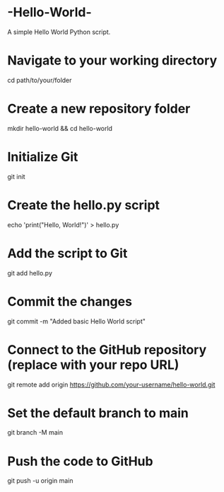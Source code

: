 # -Hello-World-
A simple Hello World Python script.
# Navigate to your working directory
cd path/to/your/folder

# Create a new repository folder
mkdir hello-world && cd hello-world

# Initialize Git
git init

# Create the hello.py script
echo 'print("Hello, World!")' > hello.py

# Add the script to Git
git add hello.py

# Commit the changes
git commit -m "Added basic Hello World script"

# Connect to the GitHub repository (replace with your repo URL)
git remote add origin https://github.com/your-username/hello-world.git

# Set the default branch to main
git branch -M main

# Push the code to GitHub
git push -u origin main
